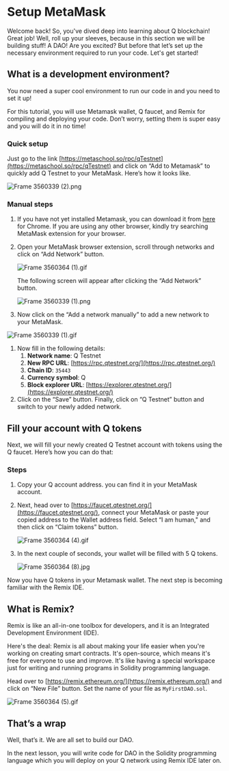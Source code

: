 # Setup MetaMask

Welcome back!  So, you've dived deep into learning about Q blockchain! Great job! Well, roll up your sleeves, because in this section we will be building stuff! A DAO! Are you excited? But before that let’s set up the necessary environment required to run your code. Let's get started!

## What is a development environment?

You now need a super cool environment to run our code in and you need to set it up!

For this tutorial, you will use Metamask wallet, Q faucet, and Remix for compiling and deploying your code. Don’t worry, setting them is super easy and you will do it in no time!

### Quick setup

Just go to the link [https://metaschool.so/rpc/qTestnet](https://metaschool.so/rpc/qTestnet) and click on “Add to Metamask” to quickly add Q Testnet to your MetaMask. Here’s how it looks like.

![Frame 3560339 (2).png](https://github.com/0xmetaschool/Learning-Projects/blob/main/Build%20a%20Gamer%20DAO%20on%20Q%20Blockchain/Creating%20and%20Deploying%20a%20Gamer%20DAO/Setup%20MetaMask/Frame_3560339_(2).png?raw=true)

### Manual steps

1. If you have not yet installed Metamask, you can download it from [here](https://chrome.google.com/webstore/detail/metamask/nkbihfbeogaeaoehlefnkodbefgpgknn) for Chrome. If you are using any other browser, kindly try searching MetaMask extension for your browser.
2. Open your MetaMask browser extension, scroll through networks and click on “Add Network” button.
    
    ![Frame 3560364 (1).gif](https://github.com/0xmetaschool/Learning-Projects/blob/main/Build%20a%20Gamer%20DAO%20on%20Q%20Blockchain/Creating%20and%20Deploying%20a%20Gamer%20DAO/Setup%20MetaMask/Frame_3560364_(1).gif?raw=true)
    
    The following screen will appear after clicking the “Add Network” button. 
    
    ![Frame 3560339 (1).png](https://github.com/0xmetaschool/Learning-Projects/blob/main/Build%20a%20Gamer%20DAO%20on%20Q%20Blockchain/Creating%20and%20Deploying%20a%20Gamer%20DAO/Setup%20MetaMask/Frame_3560339_(1).png?raw=true)
    
3. Now click on the “Add a network manually” to add a new network to your MetaMask. 

![Frame 3560339 (1).gif](https://github.com/0xmetaschool/Learning-Projects/blob/main/Build%20a%20Gamer%20DAO%20on%20Q%20Blockchain/Creating%20and%20Deploying%20a%20Gamer%20DAO/Setup%20MetaMask/Frame_3560339_(1).gif?raw=true)

1. Now fill in the following details:
    1. **Network name**: Q Testnet
    2. **New RPC URL**: [https://rpc.qtestnet.org/](https://rpc.qtestnet.org/)
    3. **Chain ID**: `35443`
    4. **Currency symbol**: Q
    5. **Block explorer URL**: [https://explorer.qtestnet.org/](https://explorer.qtestnet.org/)
2. Click on the “Save” button. Finally, click on “Q Testnet” button and switch to your newly added network.

## Fill your account with Q tokens

Next, we will fill your newly created Q Testnet account with tokens using the Q faucet. Here’s how you can do that:

### Steps

1. Copy your Q account address. you can find it in your MetaMask account.
2. Next, head over to [https://faucet.qtestnet.org/](https://faucet.qtestnet.org/), connect your MetaMask or paste your copied address to the Wallet address field. Select “I am human," and then click on “Claim tokens” button.
    
    ![Frame 3560364 (4).gif](https://github.com/0xmetaschool/Learning-Projects/blob/main/Build%20a%20Gamer%20DAO%20on%20Q%20Blockchain/Creating%20and%20Deploying%20a%20Gamer%20DAO/Setup%20MetaMask/Frame_3560364_(4).gif?raw=true)
    
3. In the next couple of seconds, your wallet will be filled with 5 Q tokens.
    
    ![Frame 3560364 (8).jpg](https://github.com/0xmetaschool/Learning-Projects/blob/main/Build%20a%20Gamer%20DAO%20on%20Q%20Blockchain/Creating%20and%20Deploying%20a%20Gamer%20DAO/Setup%20MetaMask/Frame_3560364_(8).jpg?raw=true)
    

Now you have Q tokens in your Metamask wallet. The next step is becoming familiar with the Remix IDE.

## What is Remix?

Remix is like an all-in-one toolbox for developers, and it is an Integrated Development Environment (IDE).

Here's the deal: Remix is all about making your life easier when you're working on creating smart contracts. It's open-source, which means it's free for everyone to use and improve. It's like having a special workspace just for writing and running programs in Solidity programming language.

Head over to [https://remix.ethereum.org/](https://remix.ethereum.org/) and click on “New File” button. Set the name of your file as `MyFirstDAO.sol`.

![Frame 3560364 (5).gif](https://github.com/0xmetaschool/Learning-Projects/blob/main/Build%20a%20Gamer%20DAO%20on%20Q%20Blockchain/Creating%20and%20Deploying%20a%20Gamer%20DAO/Setup%20MetaMask/Frame_3560364_(5).gif?raw=true)

## That’s a wrap

Well, that’s it. We are all set to build our DAO.

In the next lesson, you will write code for DAO in the Solidity programming language which you will deploy on your Q network using Remix IDE later on.
